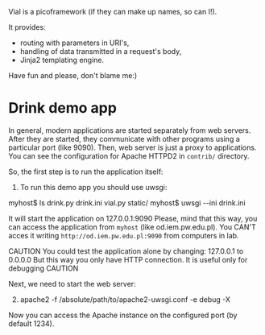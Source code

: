 Vial is a picoframework (if they can make up names, so can I!).

It provides:
- routing with parameters in URI's,
- handling of data transmitted in a request's body,
- Jinja2 templating engine.

Have fun and please, don't blame me:)

Drink demo app
==============

In general, modern applications are started separately from web servers.
After they are started, they communicate with other programs using
a particular port (like 9090). Then, web server is just a proxy
to applications. You can see the configuration for Apache HTTPD2 in
`contrib/` directory.

So, the first step is to run the application itself:

1. To run this demo app you should use uwsgi:

myhost$ ls
drink.py
drink.ini
vial.py
static/
myhost$ uwsgi --ini drink.ini

It will start the application on 127.0.0.1:9090
Please, mind that this way, you can access the application
from `myhost` (like od.iem.pw.edu.pl). You CAN'T acces it
writing `http://od.iem.pw.edu.pl:9090` from computers in lab.

CAUTION
You could test the application alone by changing:
127.0.0.1 to 0.0.0.0
But this way you only have HTTP connection. It is useful only
for debugging
CAUTION

Next, we need to start the web server:

2. apache2 -f /absolute/path/to/apache2-uwsgi.conf -e debug -X

Now you can access the Apache instance on the configured port (by default 1234).
